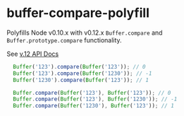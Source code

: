 # buffer-compare-polyfill

Polyfills Node v0.10.x with v0.12.x `Buffer.compare` and `Buffer.prototype.compare` functionality.

See [v.12 API Docs](http://nodejs.org/api/buffer.html#buffer_buf_compare_otherbuffer)

```js
  Buffer('123').compare(Buffer('123')); // 0
  Buffer('123').compare(Buffer('1230')); // -1
  Buffer('1230').compare(Buffer('123')); // 1

  Buffer.compare(Buffer('123'), Buffer('123')); // 0
  Buffer.compare(Buffer('123'), Buffer('1230')); // -1
  Buffer.compare(Buffer('1230'), Buffer('123')); // 1
```
